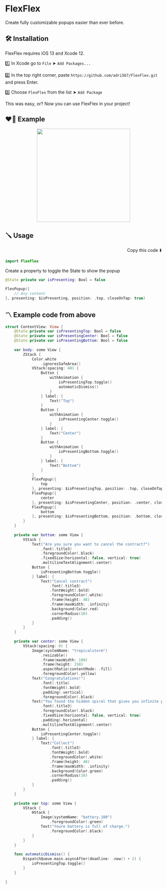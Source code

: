 # FlexFlex

Create fully customizable popups easier than ever before.

## 🛠 Installation

FlexFlex requires iOS 13 and Xcode 12.

1️⃣ In Xcode go to `File` ➤ `Add Packages...`

2️⃣ In the top right corner, paste `https://github.com/adri567/FlexFlex.git` and press Enter.

3️⃣ Choose `FlexFlex` from the list ➤ `Add Package`

This was easy, or? Now you can use FlexFlex in your project!

## ❤️‍🔥 Example

<p align="center">
<img src="https://user-images.githubusercontent.com/26815443/184192573-fb685bb2-f5e6-4f8f-a0c5-43e25cf3096f.gif" width="300px"></img></img> 
</p>



## 🪛 Usage
<p align="right"> Copy this code ⬇️<p>

```swift
import FlexFlex
```
Create a property to toggle the State to show the popup

```swift
@State private var isPresenting: Bool = false

FlexPopup({
    // Any content
}, presenting: $isPresenting, position: .top, closeOnTap: true)
```
  
## 〽️ Example code from above

```swift
struct ContentView: View {
    @State private var isPresentingTop: Bool = false
    @State private var isPresentingCenter: Bool = false
    @State private var isPresentingBottom: Bool = false
    
    var body: some View {
        ZStack {
            Color.white
                .ignoresSafeArea()
            VStack(spacing: 40) {
                Button {
                    withAnimation {
                        isPresentingTop.toggle()
                        automaticDismiss()
                    }
                } label: {
                    Text("Top")
                }
                Button {
                    withAnimation {
                        isPresentingCenter.toggle()
                    }
                } label: {
                    Text("Center")
                }
                Button {
                    withAnimation {
                        isPresentingBottom.toggle()
                    }
                } label: {
                    Text("Bottom")
                }
            }
            FlexPopup({
                top
            }, presenting: $isPresentingTop, position: .top, closeOnTap: true)
            FlexPopup({
                center
            }, presenting: $isPresentingCenter, position: .center, closeOnTap: true)
            FlexPopup({
                bottom
            }, presenting: $isPresentingBottom, position: .bottom, closeOnTap: true)
        }
    }
    
    private var bottom: some View {
        VStack {
            Text("Are you sure you want to cancel the contract?")
                .font(.title3)
                .foregroundColor(.black)
                .fixedSize(horizontal: false, vertical: true)
                .multilineTextAlignment(.center)
            Button {
                isPresentingBottom.toggle()
            } label: {
                Text("Cancel contract")
                    .font(.title3)
                    .fontWeight(.bold)
                    .foregroundColor(.white)
                    .frame(height: 48)
                    .frame(maxWidth: .infinity)
                    .background(Color.red)
                    .cornerRadius(10)
                    .padding()
            }
        }
    }
    
    private var center: some View {
        VStack(spacing: 0) {
            Image(systemName: "tropicalstorm")
                .resizable()
                .frame(maxWidth: 100)
                .frame(height: 150)
                .aspectRatio(contentMode: .fill)
                .foregroundColor(.yellow)
            Text("Congratulations!")
                .font(.title)
                .fontWeight(.bold)
                .padding(.vertical)
                .foregroundColor(.black)
            Text("You found the hidden spiral that gives you infinite power.")
                .font(.title3)
                .foregroundColor(.black)
                .fixedSize(horizontal: false, vertical: true)
                .padding(.horizontal)
                .multilineTextAlignment(.center)
            Button {
                isPresentingCenter.toggle()
            } label: {
                Text("Collect")
                    .font(.title3)
                    .fontWeight(.bold)
                    .foregroundColor(.white)
                    .frame(height: 48)
                    .frame(maxWidth: .infinity)
                    .background(Color.green)
                    .cornerRadius(10)
                    .padding()
            }
        }
    }
    
    private var top: some View {
        VStack {
            HStack {
                Image(systemName: "battery.100")
                    .foregroundColor(.green)
                Text("Youre battery is full of charge.")
                    .foregroundColor(.black)
            }
        }
    }
    
    func automaticDismiss() {
        DispatchQueue.main.asyncAfter(deadline: .now() + 2) {
            isPresentingTop.toggle()
        }
    }
    
}  
```


